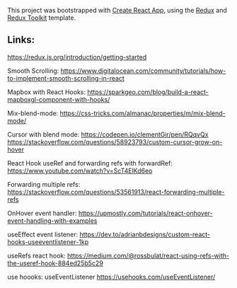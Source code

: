 This project was bootstrapped with [Create React App](https://github.com/facebook/create-react-app), using the [Redux](https://redux.js.org/) and [Redux Toolkit](https://redux-toolkit.js.org/) template.

## Links: 
https://redux.js.org/introduction/getting-started

Smooth Scrolling: https://www.digitalocean.com/community/tutorials/how-to-implement-smooth-scrolling-in-react

Mapbox with React Hooks:
https://sparkgeo.com/blog/build-a-react-mapboxgl-component-with-hooks/

Mix-blend-mode:
https://css-tricks.com/almanac/properties/m/mix-blend-mode/

Cursor with blend mode:
https://codepen.io/clementGir/pen/RQqvQx
https://stackoverflow.com/questions/58923793/custom-cursor-grow-on-hover

React Hook useRef and forwarding refs with forwardRef:
https://www.youtube.com/watch?v=ScT4ElKd6eo

Forwarding multiple refs:
https://stackoverflow.com/questions/53561913/react-forwarding-multiple-refs

OnHover event handler:
https://upmostly.com/tutorials/react-onhover-event-handling-with-examples

useEffect event listener:
https://dev.to/adrianbdesigns/custom-react-hooks-useeventlistener-1kp

useRefs react hook:
https://medium.com/@rossbulat/react-using-refs-with-the-useref-hook-884ed25b5c29

use hoooks: useEventListener
https://usehooks.com/useEventListener/
